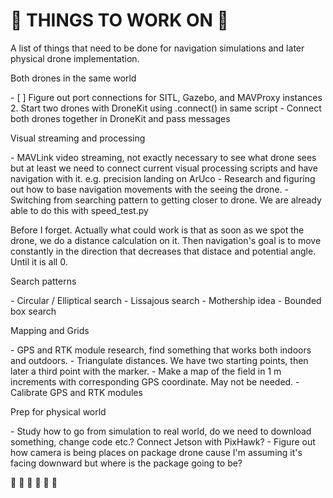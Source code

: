# :lotus: THINGS TO WORK ON :lotus:

<p> A list of things that need to be done for navigation simulations and later physical drone implementation.</p>

<p> Both drones in the same world </p>
- [ ] Figure out port connections for SITL, Gazebo, and MAVProxy instances
2. Start two drones with DroneKit using .connect() in same script
- Connect both drones together in DroneKit and pass messages

<p> Visual streaming and processing </p>
- MAVLink video streaming, not exactly necessary to see what drone sees but at least we need to connect current visual processing scripts and have navigation with it. e.g. precision landing on ArUco
- Research and figuring out how to base navigation movements with the seeing the drone. 
- Switching from searching pattern to getting closer to drone. We are already able to do this with speed_test.py

<p>Before I forget. Actually what could work is that as soon as we spot the drone, we do a distance calculation on it. Then navigation's goal is to move constantly in the direction that
decreases that distace and potential angle. Until it is all 0.</p>

<p> Search patterns </p>
- Circular / Elliptical search
- Lissajous search
- Mothership idea
- Bounded box search

<p> Mapping and Grids </p>
- GPS and RTK module research, find something that works both indoors and outdoors.
- Triangulate distances. We have two starting points, then later a third point with the marker. 
- Make a map of the field in 1 m increments with corresponding GPS coordinate. May not be needed.
- Calibrate GPS and RTK modules

<p> Prep for physical world </p>
- Study how to go from simulation to real world, do we need to download something, change code etc.? Connect Jetson with PixHawk?
- Figure out how camera is being places on package drone cause I'm assuming it's facing downward but where is the package going to be?

🦋 💞 🌵 🌷 🌻 🐅
